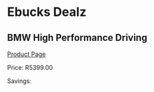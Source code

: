 
# Ebucks Dealz
## BMW High Performance Driving
[Product Page](https://www.ebucks.com/web/shop/productSelected.do?prodId=356444300&catId=322194323)

Price: R5399.00

Savings: 


	